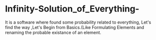 # Infinity-Solution_of_Everything-
It is a software where found some probability related to everything, Let's find the way ,Let's Begin from Basics.(Like Formulating Elements and renaming the probable existance of an element.
